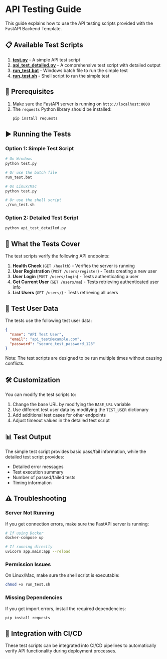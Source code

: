 # API Testing Guide

This guide explains how to use the API testing scripts provided with the FastAPI Backend Template.

## 📋 Available Test Scripts

1. **[test.py](file:///c%3A/strategy_test/PythonLearning/python_backend_structure/test.py)** - A simple API test script
2. **[api_test_detailed.py](file:///c%3A/strategy_test/PythonLearning/python_backend_structure/api_test_detailed.py)** - A comprehensive test script with detailed output
3. **[run_test.bat](file:///c%3A/strategy_test/PythonLearning/python_backend_structure/run_test.bat)** - Windows batch file to run the simple test
4. **[run_test.sh](file:///c%3A/strategy_test/PythonLearning/python_backend_structure/run_test.sh)** - Shell script to run the simple test

## 🚀 Prerequisites

1. Make sure the FastAPI server is running on `http://localhost:8000`
2. The `requests` Python library should be installed:
   ```bash
   pip install requests
   ```

## ▶️ Running the Tests

### Option 1: Simple Test Script
```bash
# On Windows
python test.py

# Or use the batch file
run_test.bat

# On Linux/Mac
python test.py

# Or use the shell script
./run_test.sh
```

### Option 2: Detailed Test Script
```bash
python api_test_detailed.py
```

## 🧪 What the Tests Cover

The test scripts verify the following API endpoints:

1. **Health Check** (`GET /health`) - Verifies the server is running
2. **User Registration** (`POST /users/register`) - Tests creating a new user
3. **User Login** (`POST /users/login`) - Tests authenticating a user
4. **Get Current User** (`GET /users/me`) - Tests retrieving authenticated user info
5. **List Users** (`GET /users/`) - Tests retrieving all users

## 📝 Test User Data

The tests use the following test user data:
```json
{
  "name": "API Test User",
  "email": "api_test@example.com",
  "password": "secure_test_password_123"
}
```

Note: The test scripts are designed to be run multiple times without causing conflicts.

## 🛠️ Customization

You can modify the test scripts to:

1. Change the base URL by modifying the `BASE_URL` variable
2. Use different test user data by modifying the `TEST_USER` dictionary
3. Add additional test cases for other endpoints
4. Adjust timeout values in the detailed test script

## 📊 Test Output

The simple test script provides basic pass/fail information, while the detailed test script provides:

- Detailed error messages
- Test execution summary
- Number of passed/failed tests
- Timing information

## ⚠️ Troubleshooting

### Server Not Running
If you get connection errors, make sure the FastAPI server is running:
```bash
# If using Docker
docker-compose up

# If running directly
uvicorn app.main:app --reload
```

### Permission Issues
On Linux/Mac, make sure the shell script is executable:
```bash
chmod +x run_test.sh
```

### Missing Dependencies
If you get import errors, install the required dependencies:
```bash
pip install requests
```

## 🧪 Integration with CI/CD

These test scripts can be integrated into CI/CD pipelines to automatically verify API functionality during deployment processes.